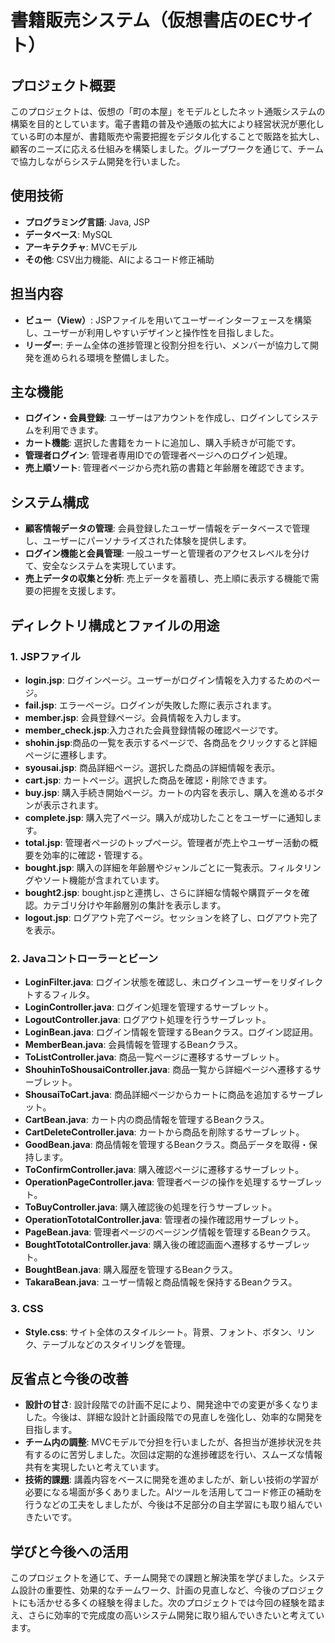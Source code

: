 # 書籍販売システム（仮想書店のECサイト）

## プロジェクト概要
このプロジェクトは、仮想の「町の本屋」をモデルとしたネット通販システムの構築を目的としています。電子書籍の普及や通販の拡大により経営状況が悪化している町の本屋が、書籍販売や需要把握をデジタル化することで販路を拡大し、顧客のニーズに応える仕組みを構築しました。グループワークを通じて、チームで協力しながらシステム開発を行いました。

## 使用技術
- **プログラミング言語**: Java, JSP
- **データベース**: MySQL
- **アーキテクチャ**: MVCモデル
- **その他**: CSV出力機能、AIによるコード修正補助

## 担当内容
- **ビュー（View）**: JSPファイルを用いてユーザーインターフェースを構築し、ユーザーが利用しやすいデザインと操作性を目指しました。
- **リーダー**: チーム全体の進捗管理と役割分担を行い、メンバーが協力して開発を進められる環境を整備しました。

## 主な機能
- **ログイン・会員登録**: ユーザーはアカウントを作成し、ログインしてシステムを利用できます。
- **カート機能**: 選択した書籍をカートに追加し、購入手続きが可能です。
- **管理者ログイン**: 管理者専用IDでの管理者ページへのログイン処理。
- **売上順ソート**: 管理者ページから売れ筋の書籍と年齢層を確認できます。

## システム構成
- **顧客情報データの管理**: 会員登録したユーザー情報をデータベースで管理し、ユーザーにパーソナライズされた体験を提供します。
- **ログイン機能と会員管理**: 一般ユーザーと管理者のアクセスレベルを分けて、安全なシステムを実現しています。
- **売上データの収集と分析**: 売上データを蓄積し、売上順に表示する機能で需要の把握を支援します。

## ディレクトリ構成とファイルの用途

### 1. **JSPファイル**
   - **login.jsp**: ログインページ。ユーザーがログイン情報を入力するためのページ。
   - **fail.jsp**: エラーページ。ログインが失敗した際に表示されます。
   - **member.jsp**: 会員登録ページ。会員情報を入力します。
   - **member_check.jsp**:入力された会員登録情報の確認ページです。
   - **shohin.jsp**:商品の一覧を表示するページで、各商品をクリックすると詳細ページに遷移します。
   - **syousai.jsp**: 商品詳細ページ。選択した商品の詳細情報を表示。
   - **cart.jsp**: カートページ。選択した商品を確認・削除できます。
   - **buy.jsp**: 購入手続き開始ページ。カートの内容を表示し、購入を進めるボタンが表示されます。
   - **complete.jsp**: 購入完了ページ。購入が成功したことをユーザーに通知します。
   - **total.jsp**: 管理者ページのトップページ。管理者が売上やユーザー活動の概要を効率的に確認・管理する。
   - **bought.jsp**: 購入の詳細を年齢層やジャンルごとに一覧表示。フィルタリングやソート機能が含まれています。
   - **bought2.jsp**: bought.jspと連携し、さらに詳細な情報や購買データを確認。カテゴリ分けや年齢層別の集計を表示します。
   - **logout.jsp**: ログアウト完了ページ。セッションを終了し、ログアウト完了を表示。
### 2. **Javaコントローラーとビーン**
   - **LoginFilter.java**: ログイン状態を確認し、未ログインユーザーをリダイレクトするフィルタ。
   - **LoginController.java**: ログイン処理を管理するサーブレット。
   - **LogoutController.java**: ログアウト処理を行うサーブレット。
   - **LoginBean.java**: ログイン情報を管理するBeanクラス。ログイン認証用。
   - **MemberBean.java**: 会員情報を管理するBeanクラス。
   - **ToListController.java**: 商品一覧ページに遷移するサーブレット。
   - **ShouhinToShousaiController.java**: 商品一覧から詳細ページへ遷移するサーブレット。
   - **ShousaiToCart.java**: 商品詳細ページからカートに商品を追加するサーブレット。
   - **CartBean.java**: カート内の商品情報を管理するBeanクラス。
   - **CartDeleteController.java**: カートから商品を削除するサーブレット。
   - **GoodBean.java**: 商品情報を管理するBeanクラス。商品データを取得・保持します。
   - **ToConfirmController.java**: 購入確認ページに遷移するサーブレット。
   - **OperationPageController.java**: 管理者ページの操作を処理するサーブレット。
   - **ToBuyController.java**: 購入確認後の処理を行うサーブレット。
   - **OperationTototalController.java**: 管理者の操作確認用サーブレット。
   - **PageBean.java**: 管理者ページのページング情報を管理するBeanクラス。
   - **BoughtTototalController.java**: 購入後の確認画面へ遷移するサーブレット。
   - **BoughtBean.java**: 購入履歴を管理するBeanクラス。
   - **TakaraBean.java**: ユーザー情報と商品情報を保持するBeanクラス。
     
### 3. **CSS**
   - **Style.css**: サイト全体のスタイルシート。背景、フォント、ボタン、リンク、テーブルなどのスタイリングを管理。

## 反省点と今後の改善
- **設計の甘さ**: 設計段階での計画不足により、開発途中での変更が多くなりました。今後は、詳細な設計と計画段階での見直しを強化し、効率的な開発を目指します。
- **チーム内の調整**: MVCモデルで分担を行いましたが、各担当が進捗状況を共有するのに苦労しました。次回は定期的な進捗確認を行い、スムーズな情報共有を実現したいと考えています。
- **技術的課題**: 講義内容をベースに開発を進めましたが、新しい技術の学習が必要になる場面が多くありました。AIツールを活用してコード修正の補助を行うなどの工夫をしましたが、今後は不足部分の自主学習にも取り組んでいきたいです。

## 学びと今後への活用
このプロジェクトを通じて、チーム開発での課題と解決策を学びました。システム設計の重要性、効果的なチームワーク、計画の見直しなど、今後のプロジェクトにも活かせる多くの経験を得ました。次のプロジェクトでは今回の経験を踏まえ、さらに効率的で完成度の高いシステム開発に取り組んでいきたいと考えています。

